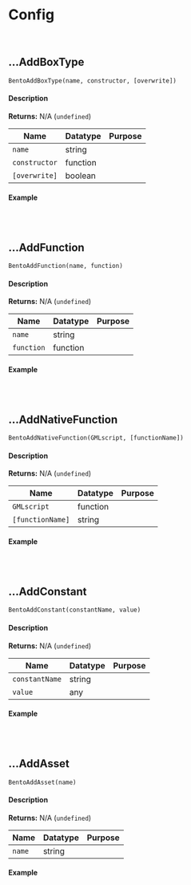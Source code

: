 # Config

&nbsp;

## …AddBoxType

`BentoAddBoxType(name, constructor, [overwrite])`

<!-- tabs:start -->

#### **Description**

**Returns:** N/A (`undefined`)

|Name         |Datatype|Purpose                                                     |
|-------------|--------|------------------------------------------------------------|
|`name`       |string  |                                                            |
|`constructor`|function|                                                            |
|`[overwrite]`|boolean |                                                            |

#### **Example**

```gml

```

<!-- tabs:end -->

&nbsp;

## …AddFunction

`BentoAddFunction(name, function)`

<!-- tabs:start -->

#### **Description**

**Returns:** N/A (`undefined`)

|Name      |Datatype|Purpose                                                     |
|----------|--------|------------------------------------------------------------|
|`name`    |string  |                                                            |
|`function`|function|                                                            |

#### **Example**

```gml

```

<!-- tabs:end -->

&nbsp;

## …AddNativeFunction

`BentoAddNativeFunction(GMLscript, [functionName])`

<!-- tabs:start -->

#### **Description**

**Returns:** N/A (`undefined`)

|Name            |Datatype|Purpose                                                     |
|----------------|--------|------------------------------------------------------------|
|`GMLscript`     |function|                                                            |
|`[functionName]`|string  |                                                            |

#### **Example**

```gml

```

<!-- tabs:end -->

&nbsp;

## …AddConstant

`BentoAddConstant(constantName, value)`

<!-- tabs:start -->

#### **Description**

**Returns:** N/A (`undefined`)

|Name          |Datatype|Purpose                                                     |
|--------------|--------|------------------------------------------------------------|
|`constantName`|string  |                                                            |
|`value`       |any     |                                                            |

#### **Example**

```gml

```

<!-- tabs:end -->

&nbsp;

## …AddAsset

`BentoAddAsset(name)`

<!-- tabs:start -->

#### **Description**

**Returns:** N/A (`undefined`)

|Name  |Datatype|Purpose                                                     |
|------|--------|------------------------------------------------------------|
|`name`|string  |                                                            |

#### **Example**

```gml

```

<!-- tabs:end -->